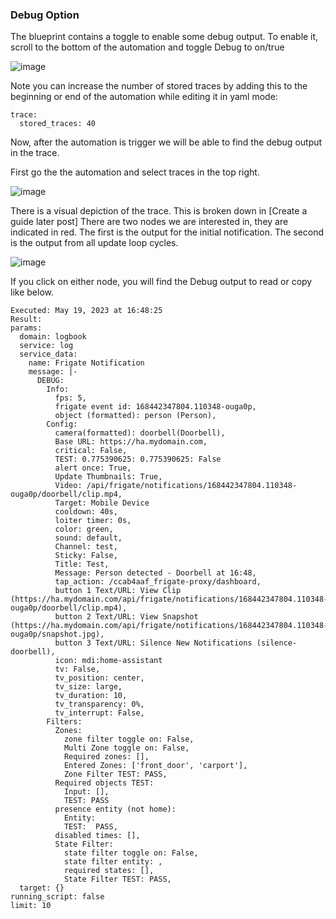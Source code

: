 ### Debug Option

The blueprint contains a toggle to enable some debug output. To enable it, scroll to the bottom of the automation and toggle Debug to on/true

![image](https://github.com/SgtBatten/HA_blueprints/assets/24822223/afcec28a-680a-42b0-9979-c32dc234a5e1)

Note you can increase the number of stored traces by adding this to the beginning or end of the automation while editing it in yaml mode:

```
trace:
  stored_traces: 40
```


Now, after the automation is trigger we will be able to find the debug output in the trace. 

First go the the automation and select traces in the top right. 

![image](https://github.com/SgtBatten/HA_blueprints/assets/24822223/6d1eee11-a6e0-4685-84e9-da1c519d6628)

There is a visual depiction of the trace. This is broken down in [Create a guide later post]
There are two nodes we are interested in, they are indicated in red. The first is the output for the initial notification. The second is the output from all update loop cycles.

![image](https://github.com/SgtBatten/HA_blueprints/assets/24822223/a8bbb218-1480-4ab6-85da-42e242c6a14b)

If you click on either node, you will find the Debug output to read or copy like below.

```
Executed: May 19, 2023 at 16:48:25
Result:
params:
  domain: logbook
  service: log
  service_data:
    name: Frigate Notification
    message: |-
      DEBUG: 
        Info:
          fps: 5, 
          frigate event id: 168442347804.110348-ouga0p, 
          object (formatted): person (Person),
        Config: 
          camera(formatted): doorbell(Doorbell), 
          Base URL: https://ha.mydomain.com, 
          critical: False, 
          TEST: 0.775390625: 0.775390625: False
          alert once: True, 
          Update Thumbnails: True, 
          Video: /api/frigate/notifications/168442347804.110348-ouga0p/doorbell/clip.mp4, 
          Target: Mobile Device
          cooldown: 40s, 
          loiter timer: 0s, 
          color: green, 
          sound: default, 
          Channel: test, 
          Sticky: False, 
          Title: Test, 
          Message: Person detected - Doorbell at 16:48,
          tap_action: /ccab4aaf_frigate-proxy/dashboard, 
          button 1 Text/URL: View Clip (https://ha.mydomain.com/api/frigate/notifications/168442347804.110348-ouga0p/doorbell/clip.mp4), 
          button 2 Text/URL: View Snapshot (https://ha.mydomain.com/api/frigate/notifications/168442347804.110348-ouga0p/snapshot.jpg), 
          button 3 Text/URL: Silence New Notifications (silence-doorbell), 
          icon: mdi:home-assistant
          tv: False, 
          tv_position: center, 
          tv_size: large, 
          tv_duration: 10, 
          tv_transparency: 0%, 
          tv_interrupt: False, 
        Filters: 
          Zones: 
            zone filter toggle on: False, 
            Multi Zone toggle on: False, 
            Required zones: [], 
            Entered Zones: ['front_door', 'carport'], 
            Zone Filter TEST: PASS, 
          Required objects TEST: 
            Input: [], 
            TEST: PASS
          presence entity (not home):
            Entity: 
            TEST:  PASS, 
          disabled times: [], 
          State Filter: 
            state filter toggle on: False, 
            state filter entity: , 
            required states: [], 
            State Filter TEST: PASS,
  target: {}
running_script: false
limit: 10
```

